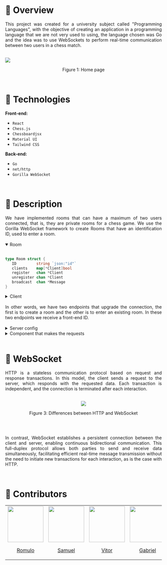 # :mag_right: Overview
<p align="justify">
This project was created for a university subject called "Programming Languages", with the objective of creating an application in a programming language that we are not very used to using, the language chosen was Go and the idea was to use WebSockets to perform real-time communication between two users in a chess match.
</p>

<br>

<img src ="https://i.imgur.com/mR0sxuA.png">
<p align="center">Figure 1: Home page</p>
<br>

 # 	:seedling: Technologies
 **Front-end:**

 - `React`
 - `Chess.js`
 - `Chessboardjsx`
 - `Material UI`
 - `Tailwind CSS`

**Back-end:**
 - `Go`
 - `net/http`
 - `Gorilla WebSocket`

<br>

# :newspaper: Description
<div align="justify ">
We have implemented rooms that can have a maximum of two users connected, that is, they are private rooms for a chess game. We use the Gorilla WebSocket framework to create Rooms that have an identification ID, used to enter a room.
</div>

 <br>

<details open>
 <summary>Room</summary>
 <br>
  
 ```go
type Room struct {
	ID         string `json:"id"`
	clients    map[*Client]bool
	register   chan *Client
	unregister chan *Client
	broadcast  chan *Message
}
```
</details>

<details>
 <summary>Client</summary>
 <br>
  
 ```go
type Client struct {
	Name string
	conn *websocket.Conn
	send chan []byte
	room *Room
}
```
</details>

<br>

<div align="justify ">
In other words, we have two endpoints that upgrade the connection, the first is to create a room and the other is to enter an existing room. In these two endpoints we receive a front-end ID.  
</div>
<br>

<details>
 <summary>Server config</summary>
 <br>
  
```go
func serverConfig() http.Server {
	r := mux.NewRouter()

	r.HandleFunc("/create-room", func(w http.ResponseWriter, r *http.Request) {
		server.CreateRoom(w, r)
	})

	r.HandleFunc("/join-room", func(w http.ResponseWriter, r *http.Request) {
		server.JoinRoom(w, r)
	})

	return http.Server{
		Addr:              "127.0.0.1:8000",
		Handler:           r,
		ReadTimeout:       15 * time.Second,
		ReadHeaderTimeout: 15 * time.Second,
	}
}
```
</details>

<details>
 <summary>Component that makes the requests</summary>
 <br>
  
<div align="center">
  <img src ="https://i.imgur.com/Yx3NaXK.png">
</div>
<p align="center">Figure 2: Lobby component</p>
</details>

<br>

# :electric_plug: WebSocket
<p align="justify">
HTTP is a stateless communication protocol based on request and response transactions. In this model, the client sends a request to the server, which responds with the requested data. Each transaction is independent, and the connection is terminated after each interaction.
</p>
<br>

<div align="center">
<img src ="https://assets-global.website-files.com/5ff66329429d880392f6cba2/617a90ab08641e631353de50_Websocket%20vs%20HTTP.png">
<p>Figure 3: Differences between HTTP and WebSocket</p>
</div>
<br>

<br>

<p align="justify">
In contrast, WebSocket establishes a persistent connection between the client and server, enabling continuous bidirectional communication. This full-duplex protocol allows both parties to send and receive data simultaneously, facilitating efficient real-time message transmission without the need to initiate new transactions for each interaction, as is the case with HTTP.
</p>

<br>

# :busts_in_silhouette: Contributors

<table>
  <tr>
    <td>
      <div>
        <a href="https://github.com/romulodm">
          <img src="https://avatars.githubusercontent.com/u/106553102?v=4" width="115">
          <br>
          <p align="center">Romulo</p>
        </a>
      </div>
    </td>
    <td>
      <div>
        <a href="https://github.com/Samueltdl">
          <img src="https://avatars.githubusercontent.com/u/81890952?v=4" width="115">
          <br>
          <p align="center">Samuel</p>
        </a>
      </div>
    </td>
    <td>
      <div>
        <a href="https://github.com/vitorfreitasz">
          <img src="https://avatars.githubusercontent.com/u/108691011?v=4" width="115">
          <br>
          <p align="center">Vitor</p>
        </a>
      </div>
    </td>
    <td>
      <div>
        <a href="https://github.com/gabpunk">
          <img src="https://avatars.githubusercontent.com/u/108433377?v=4" width="115">
          <br>
          <p align="center">Gabriel</p>
        </a>
      </div>
    </td>
  </tr>
</table>

